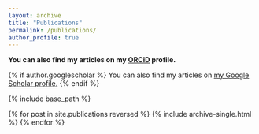 ```yaml
---
layout: archive
title: "Publications"
permalink: /publications/
author_profile: true
---
```


**You can also find my articles on my [ORCiD](https://orcid.org/0009-0000-4915-2169) profile.**

{% if author.googlescholar %}
  You can also find my articles on <u><a href="{{author.googlescholar}}">my Google Scholar profile</a>.</u>
{% endif %}

{% include base_path %}

{% for post in site.publications reversed %}
  {% include archive-single.html %}
{% endfor %}

